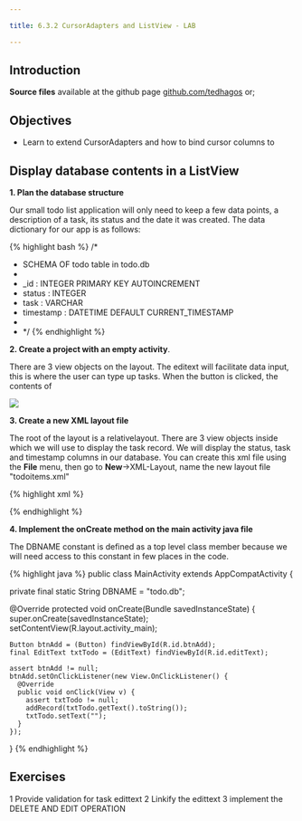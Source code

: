 ```yaml
---

title: 6.3.2 CursorAdapters and ListView - LAB

---
```


## Introduction


**Source files** available at the github page [github.com/tedhagos](https://github.com/tedhagos/TODODbView) or;

## Objectives
- Learn to extend CursorAdapters and how to bind cursor columns to 

## Display database contents in a ListView

**1. Plan the database structure**
 
 Our small todo list application will only need to keep a few data points, a description of a task, its status and the date it was created. The data dictionary for our app is as follows:
 
{% highlight bash %}
/*
* SCHEMA OF todo table in todo.db
* 
* _id       : INTEGER PRIMARY KEY AUTOINCREMENT
* status    : INTEGER
* task      : VARCHAR
* timestamp : DATETIME DEFAULT CURRENT_TIMESTAMP
*
* */
{% endhighlight %}

**2. Create a project with an empty activity**.

There are 3 view objects on the layout. The editext will facilitate data input, this is where the user can type up tasks. When the button is clicked, the contents of  

![](images/todolistview.png)

**3. Create a new XML layout file** 

The root of the layout is a relativelayout. There are 3 view objects inside which we will use to display the task record. We will display the status, task and timestamp columns in our database.  You can create this xml file using the **File** menu, then go to **New**->XML-Layout, name the new layout file "todoitems.xml"

{% highlight xml %}
<?xml version="1.0" encoding="utf-8"?>
<RelativeLayout xmlns:android="http://schemas.android.com/apk/res/android"
              android:layout_width="match_parent"
              android:layout_height="match_parent"
              android:orientation="vertical">

  <TextView
    android:layout_width="wrap_content"
    android:layout_height="wrap_content"
    android:textAppearance="?android:attr/textAppearanceMedium"
    android:text="tvStatus"
    android:id="@+id/txtStatus"
    android:layout_gravity="center_horizontal"/>

  <TextView
    android:layout_width="wrap_content"
    android:layout_height="wrap_content"
    android:textAppearance="?android:attr/textAppearanceMedium"
    android:text="tvTodo"
    android:id="@+id/txtTask"
    android:gravity="left"
    android:layout_alignParentTop="true"
    android:layout_toEndOf="@+id/txtStatus"
    android:layout_marginStart="28dp"/>

  <TextView
    android:layout_width="wrap_content"
    android:layout_height="wrap_content"
    android:textAppearance="?android:attr/textAppearanceMedium"
    android:text="tvDate"
    android:id="@+id/txtDate"
    android:gravity="left"
    android:layout_alignParentTop="true"
    android:layout_toEndOf="@+id/txtTask"
    android:layout_marginStart="60dp"/>

</RelativeLayout>
{% endhighlight %}

**4. Implement the onCreate method on the main activity java file**

The DBNAME constant is defined as a top level class member because we will need access to this constant in few places in the code.

{% highlight java %}
public class MainActivity extends AppCompatActivity {

  private final static String DBNAME = "todo.db";

  @Override
  protected void onCreate(Bundle savedInstanceState) {
    super.onCreate(savedInstanceState);
    setContentView(R.layout.activity_main);

    Button btnAdd = (Button) findViewById(R.id.btnAdd);
    final EditText txtTodo = (EditText) findViewById(R.id.editText);

    assert btnAdd != null;
    btnAdd.setOnClickListener(new View.OnClickListener() {
      @Override
      public void onClick(View v) {
        assert txtTodo != null;
        addRecord(txtTodo.getText().toString());
        txtTodo.setText("");
      }
    });

  }
{% endhighlight %}


## Exercises

1 Provide validation for task edittext
2 Linkify the edittext
3 implement the DELETE AND EDIT OPERATION

